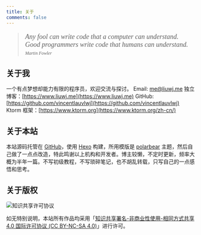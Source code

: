 ```yaml
---
title: 关于
comments: false
---
```


<blockquote class="blockquote-center" style="font-family: Georgia, serif; font-size: 18px; font-style: italic;">Any fool can write code that a computer can understand. Good programmers write code that humans can understand.<cite style="font-size: 12px; margin-top: 5px; display: block;">Martin Fowler</cite></blockquote>

## 关于我

一个有点梦想却能力有限的程序员，欢迎交流与探讨。
Email: [me@liuwj.me](mailto:me@liuwj.me)
独立博客：[https://www.liuwj.me](https://www.liuwj.me)
GitHub: [https://github.com/vincentlauvlwj](https://github.com/vincentlauvlwj)
Ktorm 框架：[https://www.ktorm.org](https://www.ktorm.org/zh-cn/)

## 关于本站

本站源码托管在 [GitHub](https://github.com/vincentlauvlwj/vincent-site-web)，使用 [Hexo](https://hexo.io/) 构建，所用模版是 [polarbear](https://github.com/frostfan/hexo-theme-polarbear) 主题，然后自己做了一点点改造，特此鸣谢以上机构和开发者。博主较懒，不定时更新，频率大概为半年一篇。不写初级教程，不写琐碎笔记，也不胡乱转载，只写自己的一点感悟和思考。

## 关于版权

<img alt="知识共享许可协议" class="no-fancy-box" style="border-radius: 4px; display: inline;" src="/files/cc-by-nc-sa-88x31.png" />

如无特别说明，本站所有作品均采用「<a rel="license" href="http://creativecommons.org/licenses/by-nc-sa/4.0/">知识共享署名-非商业性使用-相同方式共享 4.0 国际许可协议 (CC BY-NC-SA 4.0)</a>」进行许可。

